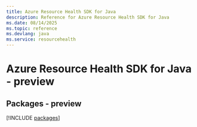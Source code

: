 ```yaml
---
title: Azure Resource Health SDK for Java
description: Reference for Azure Resource Health SDK for Java
ms.date: 08/14/2025
ms.topic: reference
ms.devlang: java
ms.service: resourcehealth
---
```

# Azure Resource Health SDK for Java - preview
## Packages - preview
[!INCLUDE [packages](resource-health-index.md)]